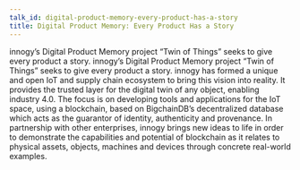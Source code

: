```yaml
---
talk_id: digital-product-memory-every-product-has-a-story
title: Digital Product Memory: Every Product Has a Story
---
```


innogy’s Digital Product Memory project “Twin of Things” seeks to give every product a story. innogy’s Digital Product Memory project “Twin of Things” seeks to give every product a story. innogy has formed a unique and open IoT and supply chain ecosystem to bring this vision into reality. It provides the trusted layer for the digital twin of any object, enabling industry 4.0. The focus is on developing tools and applications for the IoT space, using a blockchain, based on BigchainDB’s decentralized database which acts as the guarantor of identity, authenticity and provenance. In partnership with other enterprises, innogy brings new ideas to life in order to demonstrate the capabilities and potential of blockchain as it relates to physical assets, objects, machines and devices through concrete real-world examples.
